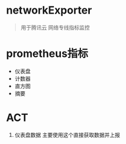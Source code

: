 # networkExporter
> 用于腾讯云 网络专线指标监控

# prometheus指标
- 仪表盘  
- 计数器
- 直方图
- 摘要

# ACT
1. 仪表盘数据 主要使用这个直接获取数据并上报